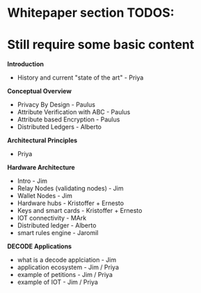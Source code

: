 # Whitepaper section TODOS:

# Still require some basic content

**Introduction**
- History and current "state of the art" - Priya

**Conceptual Overview**
- Privacy By Design - Paulus
- Attribute Verification with ABC - Paulus
- Attribute based Encryption - Paulus
- Distributed Ledgers - Alberto

**Architectural Principles**

- Priya

**Hardware Architecture**
- Intro - Jim
- Relay Nodes (validating nodes) - Jim 
- Wallet Nodes - Jim
- Hardware hubs - Kristoffer + Ernesto
- Keys and smart cards - Kristoffer + Ernesto
- IOT connectivity - MArk
- Distributed ledger - Alberto
- smart rules engine - Jaromil

**DECODE Applications**
- what is a decode applciation - Jim 
- application ecosystem - Jim / Priya
- example of petitions - Jim / Priya
- example of IOT - Jim / Priya
